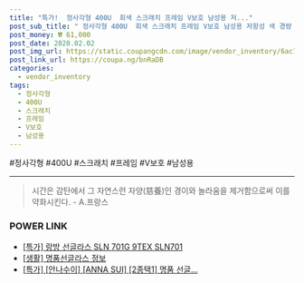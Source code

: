 ```yaml
--- 
title: "특가!  정사각형 400U  회색 스크래치 프레임 V보호 남성용 저..." 
post_sub_title: " 정사각형 400U  회색 스크래치 프레임 V보호 남성용 저항성 색 경량 렌즈 파란 선글라스 사각" 
post_money: ₩ 61,000 
post_date: 2020.02.02 
post_img_url: https://static.coupangcdn.com/image/vendor_inventory/6ac1/753fbc416a0ca6aaa15436241903d77f8c5465a77df525fa9e9bf8a3214c.jpg 
post_link_url: https://coupa.ng/bnRaDB 
categories: 
  - vendor_inventory 
tags: 
  - 정사각형 
  - 400U 
  - 스크래치 
  - 프레임 
  - V보호 
  - 남성용 
--- 
```

  #정사각형 #400U #스크래치 #프레임 #V보호 #남성용 
<hr> 

> 시간은 감탄에서 그 자연스런 자양(慈養)인 경이와 놀라움을 제거함으로써 이를 약화시킨다. - A.프랑스 


### POWER LINK

* <a href="https://blog.naver.com/santokki14/221791397879" target="_blank">[특가] 랑방 선글라스 SLN 701G 9TEX SLN701</a>
* <a href="https://blog.naver.com/santokki14/221769549106" target="_blank"> [생활] 명품선글라스 정보 </a>
* <a href="https://blog.naver.com/sakai111/221792290759" target="_blank">[특가] [안나수이] [ANNA SUI] [2종택1] 명품 선글...</a>
